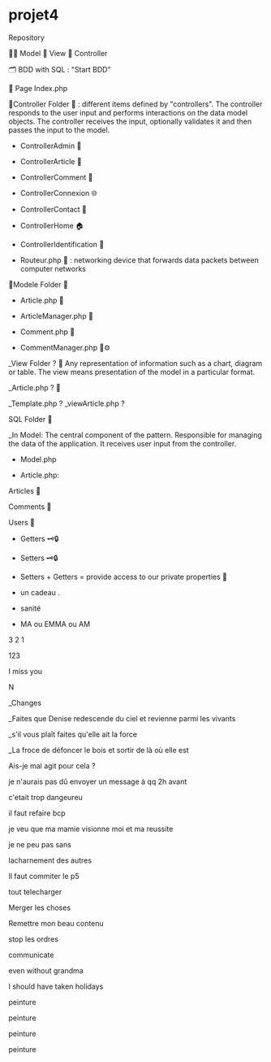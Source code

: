 # projet4

Repository

🧚‍♀️ Model 👀 View 👔 Controller

🗂 BDD with SQL : "Start BDD"

📄 Page Index.php

📁Controller Folder 📁 : different items defined by "controllers". The controller responds to the user input and performs interactions on the data model objects. The controller receives the input, optionally validates it and then passes the input to the model.

* ControllerAdmin 👤

* ControllerArticle 📃

* ControllerComment 💬

- ControllerConnexion 🌐

- ControllerContact 👥

- ControllerHome 🏠

- ControllerIdentification 🔖

- Routeur.php 📡 : networking device that forwards data packets between computer networks

📁Modele Folder 📁

- Article.php 📃

- ArticleManager.php 📃

- Comment.php 💬

- CommentManager.php 💬⚙️

_View Folder ? 📁 Any representation of information such as a chart, diagram or table. The view means presentation of the model in a particular format.

_Article.php ? 📃

_Template.php ? 
_viewArticle.php ?

SQL Folder 📒

_In Model: The central component of the pattern. Responsible for managing the data of the application. It receives user input from the controller.

- Model.php

- Article.php:

Articles 📃

Comments 💬

Users 👤

- Getters 🗝🔒

- Setters 🗝🔒

- Setters + Getters = provide access to our private properties 🔐

- un cadeau .

- sanité

- MA ou EMMA ou AM

3 2 1

123

I miss you

N

_Changes

_Faites que Denise redescende du ciel et revienne parmi les vivants

_s'il vous plaît faites qu'elle ait la force

_La froce de défoncer le bois et sortir de là où elle est

Ais-je mal agit pour cela ?

je n'aurais pas dû envoyer un message à qq 2h avant

c'etait trop dangeureu

il faut refaire bcp

je veu que ma mamie visionne moi et ma reussite

je ne peu pas sans

lacharnement des autres

Il faut commiter le p5

tout telecharger

Merger les choses

Remettre mon beau contenu

stop les ordres 

communicate

even without grandma

I should have taken holidays

peinture

peinture

peinture

peinture
